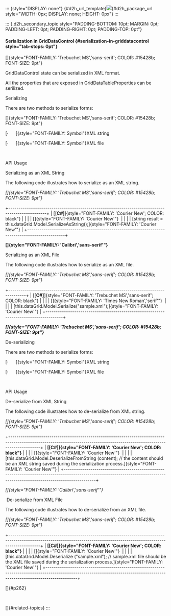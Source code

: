 ::: {style="DISPLAY: none"}
[](ms-xhelp:///?Id=d2h_url_template){#d2h_url_template}![](!package_url!){#d2h_package_url style="WIDTH: 0px; DISPLAY: none; HEIGHT: 0px"}
:::

::: {.d2h_secondary_topic style="PADDING-BOTTOM: 10pt; MARGIN: 0pt; PADDING-LEFT: 0pt; PADDING-RIGHT: 0pt; PADDING-TOP: 0pt"}
#### Serialization in GridDataControl {#serialization-in-griddatacontrol style="tab-stops: 0pt"}

[]{style="FONT-FAMILY: 'Trebuchet MS','sans-serif'; COLOR: #15428b; FONT-SIZE: 9pt"} 

GridDataControl state can be serialized in XML format.

All the properties that are exposed in GridDataTableProperties can be serilized.

Serializing

There are two methods to serialize forms:

[]{style="FONT-FAMILY: 'Trebuchet MS','sans-serif'; COLOR: #15428b; FONT-SIZE: 9pt"} 

[·      ]{style="FONT-FAMILY: Symbol"}XML string

[·      ]{style="FONT-FAMILY: Symbol"}XML file

 

API Usage

Serializing as an XML String

The following code illustrates how to serialize as an XML string.

*[]{style="FONT-FAMILY: 'Trebuchet MS','sans-serif'; COLOR: #15428b; FONT-SIZE: 9pt"}* 

+------------------------------------------------------------------------------------------------+
| [\[**C#\]**]{style="FONT-FAMILY: 'Courier New'; COLOR: black"}                                 |
|                                                                                                |
| []{style="FONT-FAMILY: 'Courier New'"}                                                         |
|                                                                                                |
| [string result = this.dataGrid.Model.SerializeAsString();]{style="FONT-FAMILY: 'Courier New'"} |
+------------------------------------------------------------------------------------------------+

**[]{style="FONT-FAMILY: 'Calibri','sans-serif'"}** 

Serializing as an XML File

The following code illustrates how to serialize as an XML file.

*[]{style="FONT-FAMILY: 'Trebuchet MS','sans-serif'; COLOR: #15428b; FONT-SIZE: 9pt"}* 

+--------------------------------------------------------------------------------------+
| [\[**C#\]**]{style="FONT-FAMILY: 'Trebuchet MS','sans-serif'; COLOR: black"}         |
|                                                                                      |
| []{style="FONT-FAMILY: 'Times New Roman','serif'"}                                   |
|                                                                                      |
| [this.dataGrid.Model.Serialize(\"sample.xml\");]{style="FONT-FAMILY: 'Courier New'"} |
+--------------------------------------------------------------------------------------+

***[]{style="FONT-FAMILY: 'Trebuchet MS','sans-serif'; COLOR: #15428b; FONT-SIZE: 9pt"}*** 

De-serializing

There are two methods to serialize forms:

[·      ]{style="FONT-FAMILY: Symbol"}XML string

[·      ]{style="FONT-FAMILY: Symbol"}XML file

 

API Usage

De-serialize from XML String

The following code illustrates how to de-serialize from XML string.

*[]{style="FONT-FAMILY: 'Trebuchet MS','sans-serif'; COLOR: #15428b; FONT-SIZE: 9pt"}* 

+---------------------------------------------------------------------------------------------------------------------------------------------------------------------------+
| **[\[C#\]]{style="FONT-FAMILY: 'Courier New'; COLOR: black"}**                                                                                                            |
|                                                                                                                                                                           |
| []{style="FONT-FAMILY: 'Courier New'"}                                                                                                                                    |
|                                                                                                                                                                           |
| [this.dataGrid.Model.DeserializeFromString (content); // the content should be an XML string saved during the serialization process.]{style="FONT-FAMILY: 'Courier New'"} |
+---------------------------------------------------------------------------------------------------------------------------------------------------------------------------+

*[]{style="FONT-FAMILY: 'Calibri','sans-serif'"}* 

 De-serialize from XML File

The following code illustrates how to de-serialize from an XML file.

*[]{style="FONT-FAMILY: 'Trebuchet MS','sans-serif'; COLOR: #15428b; FONT-SIZE: 9pt"}* 

+---------------------------------------------------------------------------------------------------------------------------------------------------------------------------+
| **[\[C#\]]{style="FONT-FAMILY: 'Courier New'; COLOR: black"}**                                                                                                            |
|                                                                                                                                                                           |
| []{style="FONT-FAMILY: 'Courier New'"}                                                                                                                                    |
|                                                                                                                                                                           |
| [this.dataGrid.Model.Deserialize (\"sample.xml\"); // sample.xml file should be the XML file saved during the serialization process.]{style="FONT-FAMILY: 'Courier New'"} |
+---------------------------------------------------------------------------------------------------------------------------------------------------------------------------+

[]{#p262} 

 

[]{#related-topics}
:::
